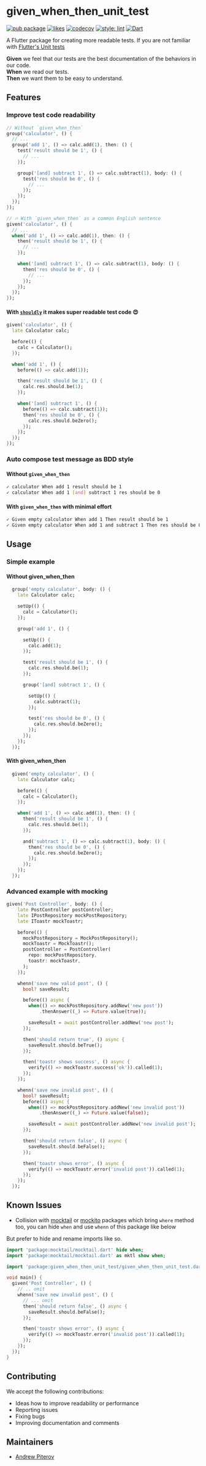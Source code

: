 # given_when_then_unit_test

[![pub package](https://img.shields.io/pub/v/given_when_then_unit_test.svg?label=given_when_then_unit_test&color=blue)](https://pub.dev/packages/given_when_then_unit_test)
[![likes](https://badges.bar/given_when_then_unit_test/likes)](https://pub.dev/packages/given_when_then_unit_test/score)
[![codecov](https://codecov.io/gh/AndrewPiterov/given_when_then_unit_test/branch/main/graph/badge.svg?token=VM9LTJXGQS)](https://codecov.io/gh/AndrewPiterov/given_when_then_unit_test)
[![style: lint](https://img.shields.io/badge/style-lint-4BC0F5.svg)](https://pub.dev/packages/lint)
[![Dart](https://github.com/AndrewPiterov/given_when_then_unit_test/actions/workflows/dart.yml/badge.svg)](https://github.com/AndrewPiterov/given_when_then_unit_test/actions/workflows/dart.yml)

A Flutter package for creating more readable tests. If you are not familiar with [Flutter's Unit tests](https://flutter.dev/docs/cookbook/testing/unit/introduction)

**Given** we feel that our tests are the best documentation of the behaviors in our code.\
**When** we read our tests.\
**Then** we want them to be easy to understand.

## Features

### Improve test code readability

```dart
// Without `given_when_then`
group('calculator', () {
  // ...
  group('add 1', () => calc.add(1), then: () {
    test('result should be 1', () {
      // ...
    });

    group('[and] subtract 1', () => calc.subtract(1), body: () {
      test('res should be 0', () {
        // ...
      });
    });
  });
});

// 🔥 With `given_when_then` as a common English sentence
given('calculator', () {
  // ...
  when('add 1', () => calc.add(1), then: () {
    then('result should be 1', () {
      // ...
    });

    when('[and] subtract 1', () => calc.subtract(1), body: () {
      then('res should be 0', () {
        // ...
      });
    });
  });
});
```

#### With [`shouldly`](https://pub.dev/packages/shouldly) it makes super readable test code 😍

```dart
given('calculator', () {
  late Calculator calc;

  before(() {
    calc = Calculator();
  });

  when('add 1', () {
    before(() => calc.add(1));

    then('result should be 1', () {
      calc.res.should.be(1);
    });

    when('[and] subtract 1', () {
      before(() => calc.subtract(1));
      then('res should be 0', () {
        calc.res.should.beZero();
      });
    });
  });
});
```

### Auto compose test message as BDD style

#### Without `given_when_then`

```bash
✓ calculator When add 1 result should be 1
✓ calculator When add 1 [and] subtract 1 res should be 0
```

#### With `given_when_then` with minimal effort

```bash
✓ Given empty calculator When add 1 Then result should be 1
✓ Given empty calculator When add 1 and subtract 1 Then res should be 0
```

## Usage

### Simple example

#### Without given_when_then

```dart
  group('empty calculator', body: () {
    late Calculator calc;

    setUp(() {
      calc = Calculator();
    });

    group('add 1', () {

      setUp(() {
        calc.add(1);
      });

      test('result should be 1', () {
        calc.res.should.be(1);
      });

      group('[and] subtract 1', () {

        setUp(() {
          calc.subtract(1);
        });

        test('res should be 0', () {
          calc.res.should.beZero();
        });
      });
    });
  });
```

#### With given_when_then

```dart
  given('empty calculator', () {
    late Calculator calc;

    before(() {
      calc = Calculator();
    });

    when('add 1', () => calc.add(1), then: () {
      then('result should be 1', () {
        calc.res.should.be(1);
      });

      and('subtract 1', () => calc.subtract(1), body: () {
        then('res should be 0', () {
          calc.res.should.beZero();
        });
      });
    });
  });
```

### Advanced example with mocking

```dart
given('Post Controller', body: () {
    late PostController postController;
    late IPostRepository mockPostRepository;
    late IToastr mockToastr;

    before(() {
      mockPostRepository = MockPostRepository();
      mockToastr = MockToastr();
      postController = PostController(
        repo: mockPostRepository,
        toastr: mockToastr,
      );
    });

    whenn('save new valid post', () {
      bool? saveResult;

      before(() async {
        when(() => mockPostRepository.addNew('new post'))
            .thenAnswer((_) => Future.value(true));

        saveResult = await postController.addNew('new post');
      });

      then('should return true', () async {
        saveResult.should.beTrue();
      });

      then('toastr shows success', () async {
        verify(() => mockToastr.success('ok')).called(1);
      });
    });

    whenn('save new invalid post', () {
      bool? saveResult;
      before(() async {
        when(() => mockPostRepository.addNew('new invalid post'))
            .thenAnswer((_) => Future.value(false));

        saveResult = await postController.addNew('new invalid post');
      });

      then('should return false', () async {
        saveResult.should.beFalse();
      });

      then('toastr shows error', () async {
        verify(() => mockToastr.error('invalid post')).called(1);
      });
    });
  });
```

## Known Issues

* Collision with [mocktail](https://pub.dev/packages/mocktail) or [mockito](https://pub.dev/packages/mockito) packages which bring `where` method too, you can hide `when` and use `whenn` of this package like below

But prefer to hide and rename imports like so.

```dart 
import 'package:mocktail/mocktail.dart' hide when;
import 'package:mocktail/mocktail.dart' as mktl show when;
```

```dart
import 'package:given_when_then_unit_test/given_when_then_unit_test.dart' hide when;

void main() {
  given('Post Controller', () {
    // .. omit
    whenn('save new invalid post', () {
      // ... omit
      then('should return false', () async {
        saveResult.should.beFalse();
      });

      then('toastr shows error', () async {
        verify(() => mockToastr.error('invalid post')).called(1);
      });
    });
  });
}
```

## Contributing

We accept the following contributions:

* Ideas how to improve readability or performance
* Reporting issues
* Fixing bugs
* Improving documentation and comments

## Maintainers

* [Andrew Piterov](mailto:piterov1990@gmail.com?subject=[GitHub]%20Source%20Dart%20given_when_then_unit_test)
